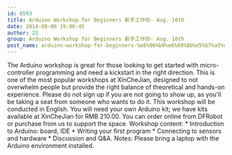 ```yaml
---
id: 6593
title: Arduino Workshop for Beginners 新手工作坊- Aug. 16th
date: 2014-08-06 19:06:45
author: 23
group: Arduino Workshop for Beginners 新手工作坊- Aug. 16th
post_name: arduino-workshop-for-beginners-%e6%96%b0%e6%89%8b%e5%b7%a5%e4%bd%9c%e5%9d%8a-aug-16th
---
```


The Arduino workshop is great for those looking to get started with micro-controller programming and need a kickstart in the right direction. This is one of the most popular workshops at XinCheJian, designed to not overwhelm people but provide the right balance of theoretical and hands-on experience. Please do not sign up if you are not going to show up, as you'll be taking a seat from someone who wants to do it. This workshop will be conducted in English. You will need your own Arduino kit; we have kits available at XinCheJian for RMB 210.00. You can order online from DFRobot or purchase from us to support the space. Workshop content: * Introduction to Arduino: board, IDE * Writing your first program * Connecting to sensors and hardware * Discussion and Q&A. Notes: Please bring a laptop with the Arduino environment installed.